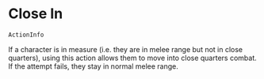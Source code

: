 # Close In

`ActionInfo`

If a character is in measure (i.e. they are in melee range but not in close quarters), using this action allows them to move into close quarters combat. If the attempt fails, they stay in normal melee range.
